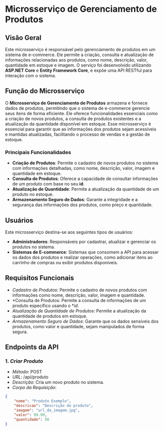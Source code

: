 # Microsserviço de Gerenciamento de Produtos

## Visão Geral
Este microsserviço é responsável pelo gerenciamento de produtos em um sistema de e-commerce. Ele permite a criação, consulta e atualização de informações relacionadas aos produtos, como nome, descrição, valor, quantidade em estoque e imagem. O serviço foi desenvolvido utilizando **ASP.NET Core** e **Entity Framework Core**, e expõe uma API RESTful para interação com o sistema.

## Função do Microsserviço
O **Microsserviço de Gerenciamento de Produtos** armazena e fornece dados de produtos, permitindo que o sistema de e-commerce gerencie seus itens de forma eficiente. Ele oferece funcionalidades essenciais como a criação de novos produtos, a consulta de produtos existentes e a atualização da quantidade disponível em estoque. Esse microsserviço é essencial para garantir que as informações dos produtos sejam acessíveis e mantidas atualizadas, facilitando o processo de vendas e a gestão de estoque.

### Principais Funcionalidades
- **Criação de Produtos**: Permite o cadastro de novos produtos no sistema com informações detalhadas, como nome, descrição, valor, imagem e quantidade em estoque.
- **Consulta de Produtos**: Oferece a capacidade de consultar informações de um produto com base no seu **id**.
- **Atualização de Quantidade**: Permite a atualização da quantidade de um produto no estoque.
- **Armazenamento Seguro de Dados**: Garante a integridade e a segurança das informações dos produtos, como preço e quantidade.

## Usuários
Este microsserviço destina-se aos seguintes tipos de usuários:

- **Administradores**: Responsáveis por cadastrar, atualizar e gerenciar os produtos no sistema.
- **Sistemas de E-commerce**: Sistemas que consomem a API para acessar os dados dos produtos e realizar operações, como adicionar itens ao carrinho de compras ou exibir produtos disponíveis.

## Requisitos Funcionais
- *Cadastro de Produtos*: Permite o cadastro de novos produtos com informações como nome, descrição, valor, imagem e quantidade.
- *Consulta de Produtos: Permite a consulta de informações de um produto específico usando o **id*.
- *Atualização de Quantidade de Produtos*: Permite a atualização da quantidade de produtos em estoque.
- *Armazenamento Seguro de Dados*: Garante que os dados sensíveis dos produtos, como valor e quantidade, sejam manipulados de forma segura.

## Endpoints da API

### 1. *Criar Produto*
- *Método*: POST
- *URL*: /api/produto
- *Descrição*: Cria um novo produto no sistema.
- *Corpo da Requisição*:
```json
{
    "nome": "Produto Exemplo",
    "descricao": "Descrição do produto",
    "imagem": "url_da_imagem.jpg",
    "valor": 99.99,
    "quantidade": 50
}
